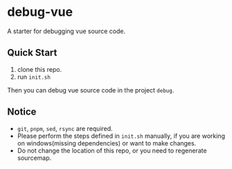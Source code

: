 # debug-vue

A starter for debugging vue source code.

## Quick Start

1. clone this repo.
2. run `init.sh`

Then you can debug vue source code in the project `debug`.

## Notice

- `git`, `pnpm`, `sed`, `rsync` are required.
- Please perform the steps defined in `init.sh` manually, if you are working on windows(missing dependencies) or want to make changes.
- Do not change the location of this repo, or you need to regenerate sourcemap.
